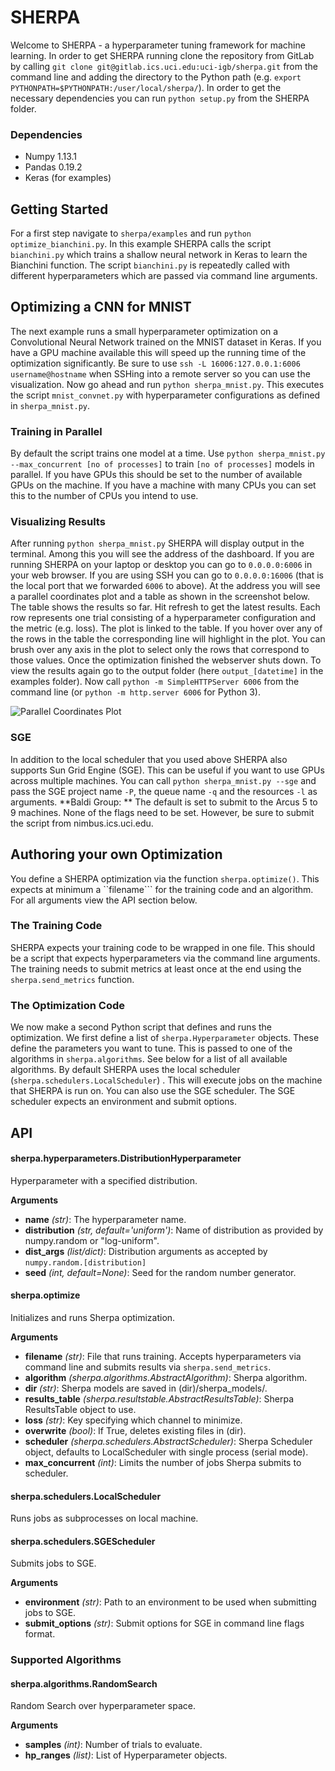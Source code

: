 
# SHERPA

Welcome to SHERPA - a hyperparameter tuning framework for machine learning.
In order to get SHERPA running clone the repository from GitLab by
calling ```git clone git@gitlab.ics.uci.edu:uci-igb/sherpa.git``` from the
command line and adding the directory to the Python path (e.g.
```export PYTHONPATH=$PYTHONPATH:/user/local/sherpa/```). In order to get the
necessary dependencies you can run ```python setup.py``` from the SHERPA folder.

### Dependencies
+ Numpy 1.13.1
+ Pandas 0.19.2
+ Keras (for examples)

## Getting Started
For a first step navigate to ```sherpa/examples``` and run
```python optimize_bianchini.py```. In this example SHERPA calls the script
```bianchini.py``` which trains a shallow neural network in Keras to learn the
Bianchini function. The script ```bianchini.py``` is repeatedly called with
different hyperparameters which are passed via command line arguments.

## Optimizing a CNN for MNIST
The next example runs a small hyperparameter optimization on a Convolutional
Neural Network trained on the MNIST dataset in Keras. If you have a GPU machine
available this will speed up the running time of the
optimization significantly. Be sure to use
```ssh -L 16006:127.0.0.1:6006 username@hostname``` when SSHing into a remote
server so you can use the visualization. Now go ahead and run
```python sherpa_mnist.py```. This executes the script ```mnist_convnet.py```
with hyperparameter configurations as defined in ```sherpa_mnist.py```.

### Training in Parallel
By default the script trains one model at a time. Use 
```python sherpa_mnist.py --max_concurrent [no of processes]``` to train
```[no of processes]``` models in parallel.
If you have GPUs this should be set to the number of available GPUs on the
machine. If you have a machine with many CPUs you can set this to the number of
CPUs you intend to use.

### Visualizing Results
After running ```python sherpa_mnist.py``` SHERPA will display output in the terminal.
Among this you will see the address of the dashboard. If you are running 
SHERPA on your laptop or desktop you can go to ```0.0.0.0:6006``` in your
web browser. If you are using SSH you can go to ```0.0.0.0:16006``` (that is the
local port that we forwarded ```6006``` to above). At the address you will see a
parallel coordinates plot and a table as shown in the screenshot below.
The table shows the results so far. Hit
refresh to get the latest results. Each row represents one trial consisting of
a hyperparameter configuration and the metric (e.g. loss).
The plot is linked to the table. If you
hover over any of the rows in the table the corresponding line will highlight
in the plot. You can brush over any axis in the plot to select only the rows
that correspond to those values. Once the optimization finished the webserver
shuts down. To view
the results again go to the output folder (here ```output_[datetime]``` in the
examples folder). Now call ```python -m SimpleHTTPServer 6006```
from the command line (or ```python -m http.server 6006``` for Python 3).

![Parallel Coordinates Plot](parcords.png "SHERPA Dashboard")

### SGE
In addition to the local scheduler that you used above SHERPA also supports
Sun Grid Engine (SGE). This can be useful if you want to use GPUs across
multiple machines. You can call  ```python sherpa_mnist.py --sge``` and pass
the SGE project name ```-P```, the queue name ```-q``` and the resources
```-l``` as arguments. **Baldi Group: ** The default is set to submit to the
Arcus 5 to 9 machines. None of the flags
need to be set. However, be sure to submit the script from nimbus.ics.uci.edu.

## Authoring your own Optimization

You define a SHERPA optimization via the function ```sherpa.optimize()```. This
expects at minimum a ``filename``` for the training code and an algorithm. For
all arguments view the API section below.

### The Training Code
SHERPA expects your training code to be wrapped in one file. This should be a
script that expects hyperparameters via the command line arguments. The training
needs to submit metrics at least once at the end using the
```sherpa.send_metrics``` function.

### The Optimization Code

We now make a second Python script that defines and runs the optimization.
We first define a list of ```sherpa.Hyperparameter``` objects. These define the
parameters you want to tune. This is passed to one of the algorithms in 
```sherpa.algorithms```. See below for a list of all available algorithms. By
default SHERPA uses the local scheduler (```sherpa.schedulers.LocalScheduler```)
. This will execute jobs on the machine that SHERPA is run on. You can also use
the SGE scheduler. The SGE scheduler expects an environment and submit options.

## API

#### sherpa.hyperparameters.DistributionHyperparameter
Hyperparameter with a specified distribution.

__Arguments__

- __name__ _(str)_: The hyperparameter name.
- __distribution__ _(str, default='uniform')_: Name of distribution as provided
by numpy.random or "log-uniform".
- __dist_args__ _(list/dict)_: Distribution arguments as accepted by
```numpy.random.[distribution]```
- __seed__ _(int, default=None)_: Seed for the random number generator.

#### sherpa.optimize 
Initializes and runs Sherpa optimization.

__Arguments__

- __filename__ _(str)_: File that runs training. Accepts hyperparameters via
command line and submits results via ```sherpa.send_metrics```.
- __algorithm__ _(sherpa.algorithms.AbstractAlgorithm)_: Sherpa algorithm.
- __dir__ _(str)_: Sherpa models are saved in (dir)/sherpa_models/.
- __results_table__ _(sherpa.resultstable.AbstractResultsTable)_: Sherpa
ResultsTable object to use.
- __loss__ _(str)_: Key specifying which channel to minimize.
- __overwrite__ _(bool)_: If True, deletes existing files in (dir).
- __scheduler__ _(sherpa.schedulers.AbstractScheduler)_: Sherpa Scheduler
object, defaults to LocalScheduler with single process
(serial mode).
- __max_concurrent__ _(int)_: Limits the number of jobs Sherpa submits to
scheduler.

#### sherpa.schedulers.LocalScheduler
Runs jobs as subprocesses on local machine.

#### sherpa.schedulers.SGEScheduler
Submits jobs to SGE.

__Arguments__

- __environment__ _(str)_: Path to an environment to be used when submitting
jobs to SGE.
- __submit_options__ _(str)_: Submit options for SGE in command line flags
format.



### Supported Algorithms
#### sherpa.algorithms.RandomSearch
Random Search over hyperparameter space.

__Arguments__

- __samples__ _(int)_: Number of trials to evaluate.
- __hp_ranges__ _(list)_: List of Hyperparameter objects.

